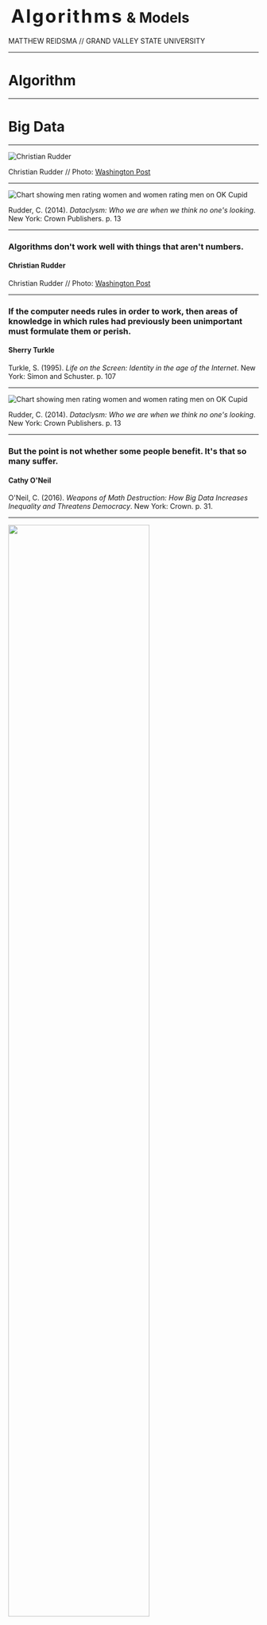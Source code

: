 
# <span class="raleway" style="font-size:1.3em;letter-spacing:.08em;margin-left:.15em;">Algorithms</span> <span class="blue" style="font-size: 1em; line-height:.7em;">&amp; Models</span>

<p style="text-transform:uppercase;">Matthew Reidsma // <span class="blue">Grand Valley State University</span></p>

-----

<h1><span class="blue">Algorithm</span></h1>

-----

<h1>Big <span class="blue">Data</span></h1>

-----

![Christian Rudder](img/Christian_Rudder.jpg)

Christian Rudder // Photo: [Washington Post](https://www.washingtonpost.com/posttv/national/on-leadership/christian-rudder-on-romance-and-algorithms--on-leadership/2014/10/31/6514f4dc-6104-11e4-827b-2d813561bdfd_video.html)

-----

![Chart showing men rating women and women rating men on OK Cupid](img/okcupid.gif)

Rudder, C. (2014). *Dataclysm: Who we are when we think no one's looking*. New York: Crown Publishers. p. 13


-----

<!-- .slide: data-background-image="img/rudder_bg.jpg" -->

### Algorithms don't work well with things that aren't numbers.

#### Christian Rudder

Christian Rudder // Photo: [Washington Post](https://www.washingtonpost.com/posttv/national/on-leadership/christian-rudder-on-romance-and-algorithms--on-leadership/2014/10/31/6514f4dc-6104-11e4-827b-2d813561bdfd_video.html)


-----

<!-- .slide: data-background-image="img/turkle.jpg" -->

### If the computer needs rules in order to work, then areas of knowledge in which rules had previously been unimportant must formulate them or perish.

#### Sherry Turkle

Turkle, S. (1995). <em>Life on the Screen: Identity in the age of the Internet</em>. New York: Simon and Schuster. p. 107

-----


![Chart showing men rating women and women rating men on OK Cupid](img/okcupid.gif)

Rudder, C. (2014). *Dataclysm: Who we are when we think no one's looking*. New York: Crown Publishers. p. 13


-----

<!-- .slide: data-background-image="img/oneil.jpg" -->

### But the point is not whether some people benefit. It's that so many suffer.

#### Cathy O'Neil

O'Neil, C. (2016). *Weapons of Math Destruction: How Big Data Increases Inequality and Threatens Democracy*. New York: Crown. p. 31.


-----

<img src="img/recidivism.jpg" al="Bernard Parker and Dylan Fugett" style="width:75%;" />

[Propublica: Machine Bias](https://www.propublica.org/article/machine-bias-risk-assessments-in-criminal-sentencing)


-----

![Risk Scores by Race](img/prediction_bars.png)

[Propublica: Machine Bias](https://www.propublica.org/article/machine-bias-risk-assessments-in-criminal-sentencing)


-----

![Prediction Fails Differently for Black Defendants](img/recidivism_fails.png)

[Propublica: Machine Bias](https://www.propublica.org/article/machine-bias-risk-assessments-in-criminal-sentencing)

-----

![Article on Sentiment Analysis](img/iknowwhatyoudid.png)

[I Know How You Felt This Semester](https://www.insidehighered.com/digital-learning/article/2018/02/20/sentiment-analysis-allows-instructors-shape-course-content)

-----

![Article on Sentiment Analysis](img/iknow.jpg)

[I Know How You Felt This Semester](https://www.insidehighered.com/digital-learning/article/2018/02/20/sentiment-analysis-allows-instructors-shape-course-content)

-----

![Tweet about YouTube results](img/youtube.png)

[Christopher Ingraham on Twitter](https://twitter.com/_cingraham/status/966331897457426434)

-----

![Google autosuggest responses from this morning](img/masshootings.png)

[#NotOKGoogle Search Suggestions: 2018 Edition](https://medium.com/@d1gi/notokgoogle-search-suggestions-2018-edition-ba09eaf49fc2)

-----


![Google autosuggest responses from this morning](img/ferguson.png)

[#NotOKGoogle Search Suggestions: 2018 Edition](https://medium.com/@d1gi/notokgoogle-search-suggestions-2018-edition-ba09eaf49fc2)

-----

![Screenshot of Primo suggesting that a search for New York Waste is really a search for New York Women](img/dyas.png)

Primo suggests that "Waste" is just "Women," misspelled. From [Damn You, Auto Suggest](http://damnyouautosuggest.tumblr.com)


-----

![Screenshot of Primo search for Children's Literature](img/primo.png)

Primo suggesting Children's Sex Literature as a replacement for Children's Literature. From [@Nadaleen](https://twitter.com/Nadaleen/status/730116596728012800)

-----

![Summon search results for Stress in the Workplace](img/stressworkforce.png)

Summon results for the Stress in the Workplace

-----

![Summon search results for mental illness](img/mentalillness.png)

Summon results for the Mental Illness

-----

![Summon search results for Women in Film](img/womeninfilm.png)

Summon results for Women in Film

-----

![Summon search results for Birth of Feminism](img/birthoffeminism.png)

Summon results for the Birth of Feminism

-----

![Search results for a known item on LGBT youth returns 2 results: the item and a book on mental illness](img/lgbt_mental_illness.jpg)

A known item search for a book on LGBT youth returns the item and a random book
on mental illness. What made the algorithm suggest this item?


-----

<!-- .slide: data-background-image="img/ananny.jpg" -->

### Reckless associations—made by humans or computers—can do very real harm especially when they appear in supposedly neutral environments.

#### Mike Ananny

[The Curious Connection Between Apps for Gay Men and Sex Offenders](https://www.theatlantic.com/technology/archive/2011/04/the-curious-connection-between-apps-for-gay-men-and-sex-offenders/237340/) // Photo: [mike.annany.com](http://mike.annany.com)



-----

# <span style="display:inline;font-family:Raleway;font-weight:100;">Thank</span><span class="blue">You</span> 









